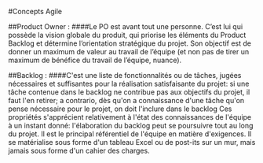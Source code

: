 #Concepts Agile

##Product Owner : 
####Le PO est avant tout une personne. C’est lui qui possède la vision globale du produit, qui priorise les éléments du Product Backlog et détermine l’orientation stratégique du projet.
Son objectif est de donner un maximum de valeur au travail de l’équipe (et non pas de tirer un maximum de bénéfice du travail de l’équipe, nuance).

##Backlog :
####C'est une liste de fonctionnalités ou de tâches, jugées nécessaires et suffisantes pour la réalisation satisfaisante du projet:
si une tâche contenue dans le backlog ne contribue pas aux objectifs du projet, il faut l'en retirer;
a contrario, dès qu'on a connaissance d'une tâche qu'on pense nécessaire pour le projet, on doit l'inclure dans le backlog
Ces propriétés s'apprécient relativement à l'état des connaissances de l'équipe à un instant donné: l'élaboration du backlog peut se poursuivre tout au long du projet.
Il est le principal référentiel de l'équipe en matière d'exigences. 
Il se matérialise sous forme d'un tableau Excel ou de post-its sur un mur, mais jamais sous forme d'un cahier des charges.
